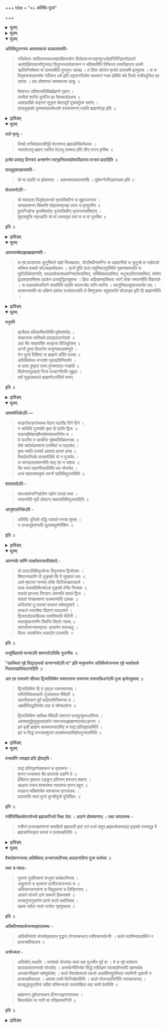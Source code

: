 +++
title = "०८ अतिथि-पूजा"

+++

<details><summary>मूलम्</summary>

वैश्वदेवान्ते समागतोऽतिथिः पूज्यः ॥

तथा चापस्तम्बः 

> काले स्वामिनौ अन्नार्थिनं न प्रत्याचक्षीयाताम् । अभावे भूमिरुदकं तृणानि कल्याणी वागित्येतानि वै सतोऽगारे न क्षीयन्ते कदाचनेत्येवंवृत्तावनन्तलोकौ भवत इति ॥
</details>


<details><summary>मूलम्</summary>

**अदिदि पूजै**

लैच्वदेव मुडिविल् वन्द अदिदियैप् पूजिक्कवुम्. अप्पडिये आबस्तम्बर्-

> तम्बदिगळ् कालत्तिल् वन्द अदिदियै निरागरिक्कलागादु. अन्नमिल्लाविडिल्, इडम्, तीर्त्तम्, पाय्, नल्ल वार्त्तै इवैगळ् नल्लवर्गळ् वीट्टिल् ऒरु पोदुम् कुऱैयादवै. इप्पडि आचारमुळ्ळवर् अनन्दमान लोकत्तै अडैवार्गळ्.

</details>



<details open><summary>मूलम्</summary>

अतिथिपूजनस्य आवश्यकत्वं कठवल्यामपि-

> नचिकेताः स्वपितरमारब्धयज्ञदक्षिणात्वेन पीतोदकजग्धतृणदुग्धदोहनिरिन्द्रियगोप्रदाने क्रतोर्दक्षिणादानवैगुण्यात् पितुरनन्तलोकगमनं न भविष्यतीति विचिन्त्य तत्परिहाराय कस्मै ऋत्विग्विशेषाय मां दास्यसीति पुनःपुनः पप्रच्छ । तं पिता क्रोधेन मृत्यवे दास्यामि इत्युवाच । स च पितृवचनपालनमेव गरीयान् धर्म इति तद्वचनगौरवेण यमभवनं गत्वा प्रोषिते यमे तिस्रो रात्रीरपूजित एव उवास । ततः प्रोष्यागतं यमममात्या ऊचुः ॥
>
> वैश्वानरः प्रविशत्यतिथिर्ब्राह्मणो गृहान् ।  
तस्यैतां शान्तिं कुर्वन्ति हर वैवस्वतोदकम् ॥  
आशाप्रतीक्षे सङ्गतं सूनृतां चेष्टापूर्ते पुत्रपशूंश्च सर्वान् ।  
एतद्भुङ्क्ते पुरुषस्याल्पमेधसो यस्यानश्नन् वसति ब्राह्मणोगृह इति ॥

</details>

<details><summary>द्राविडम्</summary>

अदिदिबूजै आवच्यगमॆन्बदु कडउबनिषत्तिलुम् :-

> नसिगेदन् ऎन्बवन्, तन् तगप्पन् आरम्बित्त यक्ञ तक्षिणैयाग, जलम्,पुल् तिन्न सामर्त्यमट्रदुम्, कऱवैयिल्लाददुम्, मऱुबडि कण्ड्रुबोडच् चक्तियट्रदुमान माडुगळैक् कॊडुप्पदैप् पार्त्तु, इदनाल् तन् तन्दैक्कु आनन्दमट्र उलगमे किडैक्कुमॆण्ड्रॆण्णि, ऎन्नै ऎन्द रुत्विक्कुक्कुक् कॊडुक्कप्पोगिऱायॆण्ड्रु अडिक्कडि. विनव, तगप्पन् कोबित्तु 'उन्नै यमनुक्कुक् कॊडुक्किऱेन्" ऎण्ड्रार्. मगनुम् पिदाविन् वसनप्पडि नडप्पदे मेलॆण्ड्रु निनैत्तु यमलोकम् सॆण्ड्रु, यमन् यात्रैसॆय्दिरुन्द समयत्तिल् मूण्ड्रुनाळ् पूजिक्कप्पडामले मूण्ड्रु तिनम् यमन् वीट्टिल् तङ्गिनान्. पिऱगु तिरुम्बिवन्द यमनै नोक्कि, मन्द्रिगळ् कूऱिनर्:--

> अदिदिप्राम्हणन् अक्निबोल् वीट्टिल् प्रवेसिक्किऱान्. अवनैत् तणिप्पदु पोल् जलत्तैक् कॊडुक्कवुम्.  
अल्ब पुत्तियुळ्ळ ऎवन् वीट्टिल्, पट्टिनियाल् प्राम्हणन् वसिक्किऱानो, अवनुडैय मनोरदङ्गळ्, वर वेण्डियवैगळ्, सत्सङ्गम्, नल्लवार्त्तै, इष्टम्, पूर्त्तम्, पुत्रर्गळ्, पसुक्कळ् इवैगळ् नसिक्किण्ड्रन.

</details>


<details open><summary>मूलम्</summary>

ततो मृत्युः -

> तिस्रो रात्रिर्यदवात्सीर्गृहे मेऽनश्नन् ब्रह्मन्नतिथिर्नमस्यः ।  
नमस्तेऽस्तु ब्रह्मन् स्वस्ति मेऽस्तु तस्मात् प्रति त्रीन् वरान् वृणीष्व ॥

इत्येवं प्रसाद्य दिनत्रयं अनशनेन स्वगृहनिवासदोषपरिहाराय
वरत्रयं प्रादादिति ॥

पारक्षुद्रशाखायामपि -

> यो मा ददाति स इदेवमावाः । अहमन्नमन्नमदन्तमद्मि । पूर्वमग्नेरपिदहत्यन्नम् इति ॥

बोधायनोऽपि -

> यो मामदत्वा पितृदेवताभ्यो भृत्यातिथीनां च सुहृज्जनस्य ।  
सम्पन्नमश्नन् विषमत्ति मोहात्तमद्म्यहं तस्य च मृत्युरस्मि ॥  
हुताग्निहोत्रः कृतवैश्वदेवः पूज्यातिथीन् भृत्यजनावशिष्टम् ।  
तुष्टश्शुचिः श्रद्दधदत्ति यो मां तस्यामृतं स्यां स च मां भुनक्ति ॥

इति ॥

</details>

<details><summary>द्राविडम्</summary>

पिऱगु यमन् अदिदियै, 

> पूज्यरान नीर् साप्पिडामल् ऎन् वीट्टिल् वसित्तमैयाल् उमक्कु नमस्कारम्. ऎनक्कु क्षेममागट्टुम्. आगैयाल् ऒव्वॊरु तिनत्तिऱ्‌कुम् ऒरु वरम् केळुम् 

ऎण्ड्र नल्वार्त्तै सॊल्लि मूण्ड्रु तिनम् साप्पिडामैक्काग मूण्ड्रु वरन् कॊडुत्तार्.

तैत्तिरीयसागैयिलुम्:-

> ऎवन् ऎन्नैक् कॊडुक्किऱानो अवन् ऎन्नैक् काप्पाट्रुगिऱान्. अन्नत्तैप् पिऱरुक्कुक् कॊडामल् साप्पिडुगिऱवनै नान् साप्पिडुगिऱेन्. अक्निक्कु मुन्बु अन्नम् तहिक्किऱदु.

पोदायनरुम् - 

> पित्रु तेवदैगळुक्कु ऎन्नैक्कॊडामल्, वेलैक्कारन्, अदिदि, सिनेगिदरुक्कुम् कॊडामल् ऎवन् म्रुष्टान्नत्तैप् पुजिक्किऱानो अवन् मोहत्ताल् विषत्तैप् पुजिक्किण्ड्रान्. अवनै नान् पुजिक्किऱेन्. अवनुक्कु नाने मरुत्यु.  
अक्निहोत्रम् सॆय्दु, वैच्वदेवम् सॆय्दु, वेलैयाट्कळुक्कु इट्टु, मीदियैच् चुत्तनाग च्रत्तैयुडन् पुजिप्पवनुक्कु नान् अम्रुदमावेन्. अवन् ऎन्नैप् पुजिप्पान्.

</details>


<details open><summary>मूलम्</summary>

आपस्तम्बोदाहृतब्राह्मणमपि -

> स एष प्राजापत्यः कुटुम्बिनो यज्ञो नित्यप्रततः, योऽतिथीनामग्निः स आहवनीयो यः कुटुम्बे स गार्हपत्यो यस्मिन् पच्यते सोऽन्वाहार्यपचनः । ऊर्जं पुष्टिं प्रजां पशुनिष्टापूर्तमिति गृहाणामश्नाति यः पूर्वोऽतिथेरश्नाति, पयउपसेचनमन्नमग्निष्टोमसम्मितं, सर्पिषोक्थ्यसम्मितं, मधुनाऽतिरात्रसम्मितं, मांसेन द्वादशाहसमितम् उदकेन प्रजावृद्धिरायुषश्च । प्रिया अप्रियाश्चातिथयः स्वर्गं लोकं गमयन्तीति विज्ञायते । स यत्प्रातर्मध्यन्दिने सायमिति ददाति सवनान्येव तानि भवन्ति । यदनुतिष्ठत्युदवस्यत्येव तत् । यत्सान्त्वयति सा दक्षिणा प्रशंसा यत्संसाधयति ते विष्णुक्रमाः यदुपावर्तते सोऽवभृथ इति हि ब्राह्मणमिति ।
</details>

<details><summary>द्राविडम्</summary>

आबस्तम्बर् उदाहरित्त प्राम्हणमुम्:-

> इदु प्रजाबदिक्कागक् कुटुम्बी प्रदिदिनमुम् अनुष्टिक्कत्तगुन्द यक्ञम्. अदिदिगळुक्कान अक्नि आहवनीयम्. कुटुम्बत्तुक्काग उळ्ळदु कार्हबत्यम्. समयल् सॆय्यु मक्नि अन्वाहार्य पसनम्. ऎवन् अदिदिगळुक्कु मुन् साप्पिडुगिऱानो अवनुडैय इष्टम्, पूर्त्तम्, प्रजै, पुष्टि ऎल्लावट्रैयुम् अदिदि साप्पिट्टुविडुगिऱान्. उबसेसनङ्गळुळ् पालुडन् कलन्द अन्नम् अक्निष्टोमत्तुक्कु सममानदु. नॆय्युडन् उक्त्य समानम्. तेनाल् पोजनम् सॆय्वित्ताल् अदिरात्र समम्. माम्सत्ताल् त्वादसाहत्तुक्कु समम्. तीर्त्तत्ताल् प्रजै कळुक्कुम् आयुळुक्कुम् व्रुत्ति. प्रियर्गळो, अप्रियर्गळो अदिदिगळ् स्वर्क्कलोकत्तै अडैविक्किण्ड्रनर्. अवन् प्राद:कालत्तिलुम्, मत्यन्दिनत्तिलुम्, सायङ्गालत्तिलुम् कॊडुप्पदु सवनङ्गळावन. अवन् अनुष्टिप्पदु उदवसानम्. 
</details>


<details open><summary>मूलम्</summary>

मनुरपि 

> कृत्वैतत् बलिकर्मैवमतिथिं पूर्वमाशयेत् ।  
सम्प्राप्ताय त्वतिथये प्रदद्यादासनोदके ॥  
अन्नं चैव यथाशक्ति सत्कृत्य विधिपूर्वकम् ॥  
अग्नौ हुत्वा विधानेन यत्पुण्यफलमश्नुते ।  
तेन तुल्यं विशिष्टं वा ब्राह्मणे तर्पिते फलम् ॥  
अतिथिर्यस्य भग्नाशो गृहात्प्रतिनिवर्तते ।  
स दत्वा दुष्कृतं तस्य पुण्यमादाय गच्छति ॥  
शिलेनाप्युञ्छतो नित्यं पञ्चाग्नीनपि जुह्वतः ।  
सर्वं सुकृतमादत्ते ब्राह्मणोऽनर्चितो वसन् 

इति ॥

</details>

<details><summary>द्राविडम्</summary>

मनुवुम् : 

> पलिगर्मत्तैच् चॆय्दु मुन्बु अदिदिक्कुप् पोडवेण्डुम्. वन्द अदिदिक्कु आसनमुम्, जलमुम् कॊडुक्कवुम्. पिऱगु सक्तिक्कुत् तक्कवाऱु पूजित्तु अन्नमिडवुम्. प्राम्हणनै त्रुप्ति सॆय्वित्ताल्, विधिवत्ताग अक्नियिल् होमम् सॆय्द पलन्, अदिगमायुम् पलनुण्डु. ऎवनुडैय वीट्टिलिरुन्दु आसै पङ्गमागि अदिदि तिरुम्बुगिऱानो, अव क्कु अन्द अदिदि तन् पाबत्तैक् कॊडुत्तुविट्टु अवन् पुण्यत्तुडन् पोगिऱान्. उञ्जव्रुत्ति सॆय्दालुम्, ऐन्दु अक्निगळिलुम् होमम् सॆय्दालुम्, अवनुडैय पुण्यत्तै साप्पिडामल् वसिक्कुम् प्राम्हणन् अडैगिऱान्.

</details>


<details open><summary>मूलम्</summary>

आश्वमेधिकेऽपि — 

> साङ्गोपाङ्गांस्तथा वेदान् पठतीह दिने दिने ।  
न चातिथिं पूजयति वृथा से पठति द्विजः ॥  
पाकयज्ञैर्महायज्ञैस्सोमसंस्थाभिरेव च ।  
ये यजन्ति न चार्चन्ति गृहेष्वतिथिमागतम् ॥  
तेषां यशोर्थकामानां दत्तमिष्टं च यद्भवेत् ।  
वृथा भवति तत्सर्वं आशया हतया हतम् ॥  
वैश्वदेवान्तिके प्राप्तमतिथिं यो न पूजयेत् ।  
स चाण्डालत्वमाप्नोति सद्य एव न संशयः ॥  
नैव स्वयं तदश्नीयादतिथिं यन्न भोजयेत् ।  
धन्यं यशस्यमायुष्यं स्वर्ग्यं चातिथिपूजनमिति ॥

शातातपोऽपि –

> स्वाध्यायेनाग्निहोत्रेण यज्ञेन तपसा तथा ।  
नावाप्नोति गृही लोकान् यथात्वतिथिपूजनादिति ॥

आनुशासनिकेऽपि -

> अतिथिः पूजितो यद्धि ध्यायते मनसा शुभम् ।  
न तन्क्रतुशतेनापि तुल्यमाहुर्मनीषिणः ॥

इति ॥
</details>

<details><summary>द्राविडम्</summary>

अच्वमेदगत्तिल्:-

> प्रदिदिनम् अङ्गोबाङ्गङ्गळुडन् अदिदियैप् पूजिक्काविडिल् अवन् पडिप्पु वीण्. पाग यक्ञङ्गळालुम्, महायक्ञङ्गळालुम्, सोम यागङ्गळालुम् अनुष्टानम् सॆय्दुम्, वीट्टिऱ्‌कु वन्द अदिदियैप् पूजिक्काविडिल्, अवर्गळिन् यसस्, तनम्, कामम्, तत्तम्, इष्टम् इवैगळ् वीणागिण्ड्रन.  
आसैप् पङ्गत्ताल् पङ्गमागिण्ड्रन. वैसवदेवमुडिविल् वन्द अदिदियैप् पूजियादवन् उडने सण्डाळनागिऱान्. ऎदै अदिदिक्कुप् पोडविल्लैयो अदैत् तानुम् साप्पिडलागादु. अदिदि पूजनम्, तनम्, कीर्त्ति, आयुस्, स्वर्क्कम् इवैगळैक् कॊडुक्कुम्.

सादा तबरुम्:-

> अदिदिबूजैयाल् अडैगिऱदुबोल्, परलोकङ्गळै अत्ययनत्तालुम्, अक्निहोत्रत्तालुम्, यक्ञत्तालुम्, तबस्सालुम् अडैय मुडियादु.

आनुसासनिगत्तिलुम्:-

> पूजिक्कप्पट्ट अदिदि, मनदाल् ऎन्दच् चुबत्तै त्यानिक्किण्ड्रानो अदु नूऱु यक्ञत्तिऱ्‌कुम् सममागादु ऎण्ड्रु वित्वान्गळ् कूऱुवर्.
</details>

<details open><summary>मूलम्</summary>

आरण्यके पर्वणि तार्क्ष्यसरस्वतीसंवादे - 

> यो दत्वाऽतिथिपूज्येभ्यः पितृभ्यश्च द्विजोत्तमः ।  
शिष्टान्यन्नानि यो भुङ्क्ते किं वै सुखतरं ततः ॥  
अतो मृष्टतरं नान्यत् लोके किञ्चिच्छतक्रतो ।  
दत्वा यस्त्वतिथिभ्योऽन्नं भुङ्क्ते तेनैव नित्यशः ॥  
यावतो ह्यन्धसः पिण्डान् अश्नाति सततं द्विजः ।  
तावतां गोसहस्राणां फलमाप्नोति दायकः ॥   
कपिलायां तु दत्तायां यत्फलं ज्येष्ठपुष्करे ।  
तत्फलं भरतश्रेष्ठ विप्राणां पादधावने ।  
द्विजपादोदकक्लिन्ना यावत्तिष्ठति मेदिनी ।  
तावत्पुष्करपर्णेन पिबन्ति पितरो जलम् ॥  
स्वागतेनाग्नयस्तृप्ताः आसनेन शतक्रतुः ।  
पितरः पादशौचेन अन्नाद्येन प्रजापतिः ॥

इति ॥

पत्युर्विप्रवासे पत्न्याऽपि समागतोऽतिथिः पूजनीयः ॥

"उपस्थितं गृहे विद्याद्भार्या यत्नाग्नयोऽपि वा" इति मनुवचनेन अतिथिभोजनस्य गृहे भार्यासत्वे नियतत्वप्रतिपादनादिति ॥

अत एव रामायणे सीतया द्विजातिवेषेण समागतस्य रावणस्य रामासन्निधानेऽपि पूजा कृतेत्युक्तम् ॥

> द्विजातिवेषेण हि तं दृष्ट्वा रावणमागतम् ।  
सर्वैरतिथिसत्कारैः पूजयामास मैथिली ॥  
उपानीयासनं पूर्वं पाद्येनाभिनिमन्त्र्य च ।  
अब्रवीत्सिद्धमित्येव तदा तं सौम्यदर्शना ॥
>
> द्विजातिवेषेण समीक्ष्य मैथिली समागतं पात्रकुसुम्भधारिणम् ।  
अशक्यमुद्वेष्टुमुपायदर्शनं न्यमन्त्रयद्ब्राह्मणवत्तदाऽङ्गना ॥  
इयं बृसी ब्राह्मण काममास्यतामिदं च पाद्यं प्रतिगृह्यतामिति ।  
इदं च सिद्धं वनजातमुत्तमं त्वदर्थमव्यग्रमिहोपभुज्यतामिति ॥

</details>

<details><summary>द्राविडम्</summary>

आरण्यबर्वत्तिल्, करुडनुक्कुम्, सरस्वदीक्कुम् सम् वादत्तिल्:-

> ऎवन् अदिदिगळुक्कुम्, पूज्यर्गळुक्कुम्, पित्रुक् कळुक्कुम् अळित्तुप् पिऱगु पुजिक्किण्ड्रानो अदैविड ऎन्न सुगमिरुक्किऱदु. वन् अदिदिगळुक्कु अन्नमळित्तु अदनालेये तिनमुम् साप्पिडुगिऱानो अदैविड नेर्त्तियान अन्नम् ऎदुवुमिल्लै. अव्विदमान अन्नत्तिल् ऎव्वळवु कबळङ्गळैयदिदि साप्पिडुगिऱानो अव्वळवु आयिरम् पसुक्कळैत् तानम् सॆय्द पलनैयडैगिऱान्. कबिलै कोवैत् तानम् सॆय्द पलनुण्डु, प्राम्हणर्गळिन् पादत्तै अलम्बिनाल्. प्राम्हण पाद जलत्तिल् ननैन्दु ऎव्वळवु नेरम् पूमि इरुक्किऱदो अव्वळवु नेरम् पित्रुक्कळ् तामरै इलैयाल् जलमरुन्दुगिऱार्गळ्. अवर्गळुक्कु नल् वरवु उरैप्पदाल् अक्निगळुक्कु त्रुप्ति. आसनत्ताल् इन्द्रनुक्कु त्रुप्ति. पित्रुक्कळुक्कुप् पाद जलत्ताल् त्रुप्ति. अन्नम् मुदलियवैगळाल् प्रप्हावुक्कु तिरुप्तियागिऱदु.

भर्त्ता वॆळियिल् पोयिरुन्दाल् वन्द अदिदियैप् पत्नी पूजिक्कवेण्डुम्.

ऎन्दविडत्तिल् पार्यैयावदु अक्नियावदु इरुक्किऱदो अन्द वीट्टिल् वन्दवन् अदे क्रामत्तानायिनुम् परिहास कदै पेसुबवनायिनुम् अवन् अदिदियल्ल, (3-103-मनु) ऎण्ड्र मनु वसनत्ताल्, पार्यै वीट्टिलिरुन्दाल् अदिदि पोजनम् अवच्यम् ऎण्ड्रु सॊल्लियिरुप्पदु इदऱ्‌कु मूलम्.

अव्विदमे रामायणत्तिल्, रामनिल्लादिरुक्कुम्बोदु, प्राम्हण वेषत्तुडन् वन्द रावणन् सीदैयाल् पूजिक्कप् पट्टदागच् चॊल्लियिरुक्किऱदु.

> प्राम्हण वेषत्तुडन् वन्द रावणनै सगल अदिदि पूजैयुडन् सीदै पूजित्ताळ्.
मुदलिल् आसनम् कॊडुत्तुप् पादजलम् कॊडुत्तु, सौमय मुगत्तुडन् कूडि अवनैप् पूजित्तुप् पिक्षै सित्तमा यिरुक्किऱदॆण्ड्राळ्.  
प्राम्हण वेषत्तुडन् वन्दवनुम्, कमण्डलुदारियुम्, पयमुऱुत्त मुडियादवनुम्, सीदाहरणत्तिल् उबायदर्सियुमान रावणनै प्राम्हणन् पोल् उबसरित्ताळ्.  
हे! प्राम्हण ! इदु तर्प्पासनम्, इष्टम् पोल् उट्कारलाम्. इदु पात्यम्, पॆट्रुक्कॊळ्ळुङ्गळ्. इवै वनत्तिलुण्डान (पऴङ्गळ्) उमक्काग वैक्कप्पट्टिरुक्किऱदु. अवसरमिल्लामल् अरुन्दुङ्गळ्.
</details>


<details open><summary>मूलम्</summary>

वनपर्वणि जयद्रथं प्रति द्रौपद्यपि -

> पाद्यं प्रतिगृहाणेदमासनं च नृपात्मज ।  
मृगान् पञ्चाशतं चैव प्रातराशं ददानि ते ॥  
प्रेषितान् पृषतान् रङ्कून् हरिणान् शरभान् शशान् ।  
ऋक्षान् रुरून् शम्बरांश्च गवयांश्च मृगान् बहून् ॥  
वराहान् महिषांश्चैव याश्चान्या मृगजातयः ।  
प्रदास्यति स्वयं तुभ्यं कुन्तीपुत्रो युधिष्ठिरः ॥

इति ॥

स्त्रीभिर्भिक्षार्थमागतेभ्यो ब्रह्मचारिभ्यो भिक्षा देया । अदाने दोषश्रवणात् । तथा चापस्तम्बः -

> स्त्रीणां प्रत्याचक्षाणानां समाहितो ब्रह्मचारी इष्टं दत्तं प्रजां पशून् ब्रह्मवर्चसमन्नाद्यं वृङ्क्ते तस्मादुह वै ब्रह्मचारिसङ्घं चरन्तं न प्रत्याचक्षीतेति ॥

</details>

<details><summary>द्राविडम्</summary>

वनबर्वत्तिल् जयत्रदनैक् कुऱित्तु त्रौबदी:-

> ओ अरस पुत्रने! इन्दप् पात्यम् आसनम् इवैगळैप् पॆट्रुक् कॊळ्ळुङ्गळ्. उम् कालै पोजनत्तिऱ्‌कु 50-मान्गळ् कॊडुक्किण्ड्रेन्. कुन्दिबुत्रन् युदिष्टिरर् पलविदमान मान्गळै उमक्कुक् कॊडुप्पार्.

पिक्षैक्कु वन्द प्रम्हसारिगळुक्कु स्त्रीगळ् पिक्षै पोडवेण्डुम्. कॊडुक्काविडिल् तोषम् उरैक्कप्पट्टिरुक्किऱदु.

आबस्तम्बर्:-

> निरागरिक्किऱ स्त्रीगळिन् याग तान होम पलन्गळैयुम्, प्रजै, पसुक्कळ्, प्रम्हवर्च्चसम्, अन्नादिगळैयुम् उत्तम प्रम्हसारि नासम् सॆय्वान्. आगैयाल् पिक्षैक्कु वन्द प्रम्हसारियै निरागरिक्कादे.

</details>


<details open><summary>मूलम्</summary>

वैश्वदेवानन्तरम् अतिथिवत् अभ्यागतादीनाम् अन्नदानादिना पूजा कर्तव्या ॥

तथा च व्यासः-

> गुरूणां पुत्रमित्राणां बन्धूनां कर्मकारिणाम् ।  
आहूतानां च भृत्यानां दासीदासजनस्य च ॥  
अतिथ्यभ्यागतानां च भिक्षुकाणां च लिङ्गिनाम् ।  
आसने भोजने दाने सम्माने प्रियभाषणे ॥  
तत्तद्गुणानुसारेण प्राप्ते काले यथोचितम् ।  
दक्षया सर्वदा भाव्यं भार्यया गृहमुख्यया ॥

इति ॥

अतिथीनामग्रभोजनमाहापस्तम्बः -

> अतिथीनेवाग्रे भोजयेद्बालान् वृद्धान् रोगसम्बन्धान् स्त्रीश्चान्तर्वत्नीः । काले स्वामिनावन्नार्थिनं न प्रत्याचक्षीयाताम् ॥

अत्रोज्वला -

> अतिथीन् वक्ष्यति । तानेवाग्रे भोजयेन्न स्वयं सह भुञ्जीत पूर्वं वा । ये च गृहे वर्तमाना बालादयस्तानप्यग्रे भोजयेत् । अन्तर्वत्नीरित्येव सिद्धे स्त्रीग्रहणं स्वस्रादीनामपि ग्रहणार्थम् अन्तवर्त्नीग्रहणं सर्वपूर्वार्थम् । काले वैश्वदेवकाले तदन्ते अन्नार्थिनमुपस्थितं स्वामिनौ गृहपती न प्रत्याचक्षीयाताम् । अवश्यं तस्मै किञ्चिद्देयमिति । काले भोजनदायिनीति भारतवचनात् । बालवृद्धातुरादीनां सर्वेषां यस्मिन्काले यस्यापेक्षितं तदा तस्मै देयमिति ॥

> ब्राह्मणान् दुर्बलानाथान् दीनान्धकृपणांस्तथा ।  
बिभर्त्यन्नेन या नारी सा पतिव्रतभागिनी ॥

इति ॥

</details>

<details><summary>द्राविडम्</summary>

वैच्वदेवत्तिऱ्‌कुप् पिऱगु अदिदिबोल् अप्यागदर्गळ्, अदावदु वन्दवर्गळैयुम् अन्नम् कॊडुत्तु उबसरिक्क वेण्डुम्.

अप्पडिये व्यासर्:-

> आसिरियर्, पुत्रर्, स्नेगिदर्, पन्दुक्कळ्, वेलै सॆय्बवर्, च्रमप्पट्टवर्गळ्, वेलैक्कारर्गळ्, तासीदासर्, अदिदि, वन्दवन्, सन्यासी इवर्गळुक्कु आसनम्, पोजनम्, तानम् इवैगळैक् कालत्तिल् उसिदप्पडि अवरवर् कुणत्तै अनुसरित्तुच् चॆय्यवुम्. प्रियमाय्प् पेसुवदु मात्रम् समानम्. वीट्टिल् मुक्यमान पार्यै ऎप्पोदुम् सामर्त्यमुडैयवळायिरुक्कवेण्डुम्.

अदिदिगळुक्कु मुदलिल् पोजनत्तै आबस्तम्बर् कूऱुगिऱार्: 

> अदिदिगळै मुदलिल् उण्बिक्कवुम्. अप्पडिये कुऴन्दै, किऴवन्,रोगि, कर्प्पिणी इवर्गळैयुम् कालत्तिल् साप्पाट्टै वेण्डि वन्दवरैयुम् निरागरिक्कलागादु.

इव्विडम् उज्वला व्याक्यानम्:-

> अदिदिगळैप् पट्रिच् चॊल्लप्पोगिऱार्. अवर्गळुक्कु मात्तिरम् अन्नमिडवुम्. तानुम् सेर्न्दु साप्पिडादे. मुन्नुम् साप्पिडादे. वीट्टिलिरुक्कुम् कुऴन्दैगळैयुम् मुदलिल् उण्बिक्कवुम्. कर्प्पिणि ऎण्ड्राल् पोदुम्. स्त्री ऎन्बदाल् सहोदरिगळैयुम् सेर्त्तुक्कॊळ्ळवेण्डुम्. कर्प्पिणी ऎण्ड्रदु मुन् पूजिप्पदऱ्‌कु. कालम् ऎण्ड्राल् वैर्वदेवगालम्. अप्पॊऴुदु वन्दवनैत् तम्बदिगळ् निरागरिक्कलागादु. अवच्यम् अवनुक्कुक् कॊञ्जम् कॊडु. कालत्तिल् पोजनम् कॊडुप्पवळ् ऎण्ड्रु पारदम्. पालर्, किऴवर्, रोगि इवर्गळुक्कु ऎप्पॊऴुदु ऎदु वेण्डुमो अप्पॊऴुदु अदैक् कॊडुक्कवुम्.

तुर्प्पलर्, अनादर्, तीनर्, पॊट्टै, क्रुबणन् इन्द प्राम्हणर्गळैप् पोषिक्कुम् स्त्री पदिव्रदैयावाळ्.

</details>